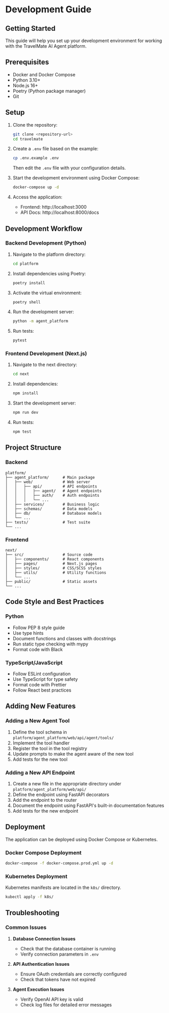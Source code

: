 # Development Guide

## Getting Started

This guide will help you set up your development environment for working with the TravelMate AI Agent platform.

## Prerequisites

- Docker and Docker Compose
- Python 3.10+
- Node.js 16+
- Poetry (Python package manager)
- Git

## Setup

1. Clone the repository:
   ```bash
   git clone <repository-url>
   cd travelmate
   ```

2. Create a `.env` file based on the example:
   ```bash
   cp .env.example .env
   ```
   Then edit the `.env` file with your configuration details.

3. Start the development environment using Docker Compose:
   ```bash
   docker-compose up -d
   ```

4. Access the application:
   - Frontend: http://localhost:3000
   - API Docs: http://localhost:8000/docs

## Development Workflow

### Backend Development (Python)

1. Navigate to the platform directory:
   ```bash
   cd platform
   ```

2. Install dependencies using Poetry:
   ```bash
   poetry install
   ```

3. Activate the virtual environment:
   ```bash
   poetry shell
   ```

4. Run the development server:
   ```bash
   python -m agent_platform
   ```

5. Run tests:
   ```bash
   pytest
   ```

### Frontend Development (Next.js)

1. Navigate to the next directory:
   ```bash
   cd next
   ```

2. Install dependencies:
   ```bash
   npm install
   ```

3. Start the development server:
   ```bash
   npm run dev
   ```

4. Run tests:
   ```bash
   npm test
   ```

## Project Structure

### Backend

```
platform/
├── agent_platform/      # Main package
│   ├── web/             # Web server
│   │   ├── api/         # API endpoints
│   │   │   ├── agent/   # Agent endpoints
│   │   │   ├── auth/    # Auth endpoints
│   │   │   └── ...
│   ├── services/        # Business logic
│   ├── schemas/         # Data models
│   ├── db/              # Database models
│   └── ...
├── tests/               # Test suite
└── ...
```

### Frontend

```
next/
├── src/                 # Source code
│   ├── components/      # React components
│   ├── pages/           # Next.js pages
│   ├── styles/          # CSS/SCSS styles
│   ├── utils/           # Utility functions
│   └── ...
├── public/              # Static assets
└── ...
```

## Code Style and Best Practices

### Python

- Follow PEP 8 style guide
- Use type hints
- Document functions and classes with docstrings
- Run static type checking with mypy
- Format code with Black

### TypeScript/JavaScript

- Follow ESLint configuration
- Use TypeScript for type safety
- Format code with Prettier
- Follow React best practices

## Adding New Features

### Adding a New Agent Tool

1. Define the tool schema in `platform/agent_platform/web/api/agent/tools/`
2. Implement the tool handler
3. Register the tool in the tool registry
4. Update prompts to make the agent aware of the new tool
5. Add tests for the new tool

### Adding a New API Endpoint

1. Create a new file in the appropriate directory under `platform/agent_platform/web/api/`
2. Define the endpoint using FastAPI decorators
3. Add the endpoint to the router
4. Document the endpoint using FastAPI's built-in documentation features
5. Add tests for the new endpoint

## Deployment

The application can be deployed using Docker Compose or Kubernetes.

### Docker Compose Deployment

```bash
docker-compose -f docker-compose.prod.yml up -d
```

### Kubernetes Deployment

Kubernetes manifests are located in the `k8s/` directory.

```bash
kubectl apply -f k8s/
```

## Troubleshooting

### Common Issues

1. **Database Connection Issues**
   - Check that the database container is running
   - Verify connection parameters in `.env`

2. **API Authentication Issues**
   - Ensure OAuth credentials are correctly configured
   - Check that tokens have not expired

3. **Agent Execution Issues**
   - Verify OpenAI API key is valid
   - Check log files for detailed error messages 